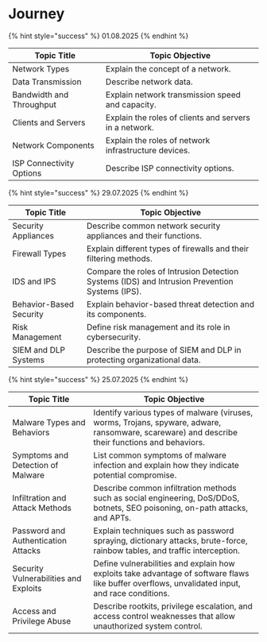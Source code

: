 # Journey

{% hint style="success" %}
01.08.2025
{% endhint %}

| Topic Title              | Topic Objective                                        |
| ------------------------ | ------------------------------------------------------ |
| Network Types            | Explain the concept of a network.                      |
| Data Transmission        | Describe network data.                                 |
| Bandwidth and Throughput | Explain network transmission speed and capacity.       |
| Clients and Servers      | Explain the roles of clients and servers in a network. |
| Network Components       | Explain the roles of network infrastructure devices.   |
| ISP Connectivity Options | Describe ISP connectivity options.                     |

{% hint style="success" %}
29.07.2025
{% endhint %}

| Topic Title             | Topic Objective                                                                                |
| ----------------------- | ---------------------------------------------------------------------------------------------- |
| Security Appliances     | Describe common network security appliances and their functions.                               |
| Firewall Types          | Explain different types of firewalls and their filtering methods.                              |
| IDS and IPS             | Compare the roles of Intrusion Detection Systems (IDS) and Intrusion Prevention Systems (IPS). |
| Behavior-Based Security | Explain behavior-based threat detection and its components.                                    |
| Risk Management         | Define risk management and its role in cybersecurity.                                          |
| SIEM and DLP Systems    | Describe the purpose of SIEM and DLP in protecting organizational data.                        |

{% hint style="success" %}
25.07.2025
{% endhint %}

| Topic Title                           | Topic Objective                                                                                                                                 |
| ------------------------------------- | ----------------------------------------------------------------------------------------------------------------------------------------------- |
| Malware Types and Behaviors           | Identify various types of malware (viruses, worms, Trojans, spyware, adware, ransomware, scareware) and describe their functions and behaviors. |
| Symptoms and Detection of Malware     | List common symptoms of malware infection and explain how they indicate potential compromise.                                                   |
| Infiltration and Attack Methods       | Describe common infiltration methods such as social engineering, DoS/DDoS, botnets, SEO poisoning, on-path attacks, and APTs.                   |
| Password and Authentication Attacks   | Explain techniques such as password spraying, dictionary attacks, brute-force, rainbow tables, and traffic interception.                        |
| Security Vulnerabilities and Exploits | Define vulnerabilities and explain how exploits take advantage of software flaws like buffer overflows, unvalidated input, and race conditions. |
| Access and Privilege Abuse            | Describe rootkits, privilege escalation, and access control weaknesses that allow unauthorized system control.                                  |
